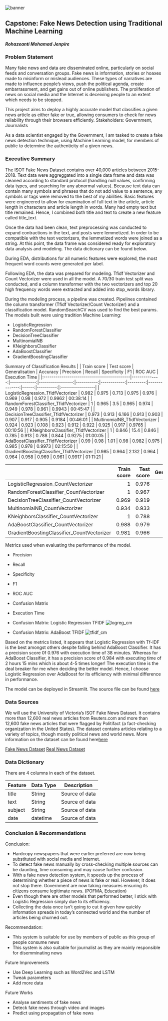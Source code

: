 ![banner](https://media.git.generalassemb.ly/user/43213/files/03225bb2-7904-4643-ae05-420c6841e721)

##  Capstone: Fake News Detection using Traditional Machine Learning

#### _Rohazeanti Mohamad Jenpire_

### Problem Statement
Many fake news and data are disseminated online, particularly on social feeds and conversation groups. Fake news is information, stories or hoaxes made to misinform or mislead audiences. These types of narratives are made to influence people’s views, push the political agenda, create embarrassment, and get gains out of online publishers. The proliferation of news on social media and the Internet is deceiving people to an extent which needs to be stopped. 

This project aims to deploy a highly accurate model that classifies a given news article as either fake or true, allowing consumers to check for news reliability through their browsers efficiently. Stakeholders: Government, Journalists

As a data scientist engaged by the Government, I am tasked to create a fake news  detection technique, using Machine Learning model, for members of public to determine the authenticity of a given news. 


### Executive Summary
The ISOT Fake News Dataset contains over 40,000 articles between 2015-2018.  Text data were aggreggated into a single data frame and data was cleaned according to standard protocol (handling null values, confirming data types, and searching for any abnormal values). Because text data can contain many symbols and phrases that do not add value to a sentence, any symbols or tags were removed to the best of my abilities. Basic features were engineered to allow for examination of full text in the article, article length in characters and article length in words. Many had empty text but title remained. Hence, I combined both title and text to create a new feature called title_text. 

Once the data had been clean, text preprocessing was conducted to expand contractions in the text, and posts were lemmetized. In order to be compatible with the text vectorizers, the lemmetized words were joined as a string. At this point, the data frame was considered ready for exploratory data analysis and modeling. The data dictionary can be found below.

During EDA, distributions for all numeric features were explored, the most frequent word counts were generated per label. 

Following EDA, the data was prepared for modeling. Tfidf Vectorizer and Count Vectorizer were used in all the model. A 70/30 train test split was conducted, and a column transformer with the two vectorizers and top 20 high frequency words were extracted and added into stop_words library. 

During the modeling process, a pipeline was created. Pipelines contained the column transformer (Tfidf Vectorizer/Count Vectorizer) and a classification model. RandomSearchCV was used to find the best params. The models built were using tradition Machine Learning:

* LogisticRegression
* RandomForestClassifier
* DecisionTreeClassifier
* MultinomialNB
* KNeighborsClassifier
* AdaBoostClassifier
* GradientBoostingClassifier

Summary of Classification Results
|                                            |   Train score |   Test score |   Generalisation |   Accuracy |   Precision |   Recall |   Specificity |    F1 |   ROC AUC | Execution Time   |
|:-------------------------------------------|--------------:|-------------:|-----------------:|-----------:|------------:|---------:|--------------:|------:|----------:|:-----------------|
| LogisticRegression_TfidfVectorizer         |         0.982 |        0.975 |            0.713 |      0.975 |       0.976 |    0.969 |         0.98  | 0.972 |    0.9962 | 00:38:14         |
| RandomForestClassifier_TfidfVectorizer     |         1     |        0.965 |            3.5   |      0.965 |       0.974 |    0.949 |         0.978 | 0.961 |    0.9943 | 00:45:47         |
| DecisionTreeClassifier_TfidfVectorizer     |         0.973 |        0.913 |            6.166 |      0.913 |       0.903 |    0.907 |         0.917 | 0.905 |    0.9184 | 00:46:01         |
| MultinomialNB_TfidfVectorizer              |         0.924 |        0.923 |            0.108 |      0.923 |       0.912 |    0.922 |         0.925 | 0.917 |    0.9765 | 00:10:56         |
| KNeighborsClassifier_TfidfVectorizer       |         1     |        0.846 |           15.4   |      0.846 |       0.785 |    0.913 |         0.788 | 0.844 |    0.9275 | 01:00:05         |
| AdaBoostClassifier_TfidfVectorizer         |         0.99  |        0.98  |            1.01  |      0.98  |       0.982 |    0.975 |         0.985 | 0.978 |    0.9973 | 02:15:50         |
| GradientBoostingClassifier_TfidfVectorizer |         0.985 |        0.964 |            2.132 |      0.964 |       0.964 |    0.958 |         0.969 | 0.961 |    0.9917 | 01:11:21         |

|                                            |   Train score |   Test score |   Generalisation |   Accuracy |   Precision |   Recall |   Specificity |    F1 |   ROC AUC | Execution Time   |
|:-------------------------------------------|--------------:|-------------:|-----------------:|-----------:|------------:|---------:|--------------:|------:|----------:|:-----------------|
| LogisticRegression_CountVectorizer         |         1     |        0.976 |            2.4   |      0.976 |       0.977 |    0.971 |         0.981 | 0.974 |    0.9946 | 00:27:59         |
| RandomForestClassifier_CountVectorizer     |         1     |        0.967 |            3.3   |      0.967 |       0.975 |    0.953 |         0.98  | 0.964 |    0.995  | 00:59:59         |
| DecisionTreeClassifier_CountVectorizer     |         0.969 |        0.919 |            5.16  |      0.919 |       0.921 |    0.901 |         0.935 | 0.911 |    0.9226 | 00:49:16         |
| MultinomialNB_CountVectorizer              |         0.934 |        0.933 |            0.107 |      0.933 |       0.912 |    0.946 |         0.922 | 0.929 |    0.9698 | 00:15:08         |
| KNeighborsClassifier_CountVectorizer       |         1     |        0.788 |           21.2   |      0.788 |       0.749 |    0.809 |         0.771 | 0.778 |    0.8453 | 01:32:25         |
| AdaBoostClassifier_CountVectorizer         |         0.988 |        0.979 |            0.911 |      0.979 |       0.984 |    0.97  |         0.986 | 0.977 |    0.9973 | 01:34:10         |
| GradientBoostingClassifier_CountVectorizer |         0.981 |        0.966 |            1.529 |      0.966 |       0.969 |    0.956 |         0.974 | 0.962 |    0.9924 | 01:31:48         |


Metrics used when evaluating the performance of the model.
* Precision
* Recall
* Specificity
* F1
* ROC AUC
* Confusion Matrix
* Execution Time

* Confusion Matrix: Logistic Regression TFIDF
![logreg_cm](https://media.git.generalassemb.ly/user/43213/files/6d192e23-50de-4aac-a968-5fdcc4fe6cb3)


* Confusion Matrix: AdaBoost TFIDF
![tfidf_cm](https://media.git.generalassemb.ly/user/43213/files/78c0311b-694d-42e1-833d-b4fc03e1b3d1)


Based on the metrics listed, it appears that Logistic Regression with Tf-IDF is the best amongst others despite falling behind AdaBoost Classifier. It has a precision score 0f 0.976 with execution time of 38 minutes. Whereas for AdaBoost Classifier, it has a precision score of 0.984 with executing time of 2 hours 15 mins which is about 4-5 times longer! The execution time is the deal breaker for me when deciding the better model. Hence, I choose Logistic Regression over AdaBoost for its efficiency with minimal difference in performance. 

The model can be deployed in Streamlit. The source file can be found [here](fakenews.py)

### Data Sources
We will use the University of Victoria’s ISOT Fake News Dataset. It contains more than 12,600 real news articles from Reuters.com and more than 12,600 fake news articles that were flagged by Politifact (a fact-checking organization in the United States). The dataset contains articles relating to a variety of topics, though mostly political news and world news. More information on the dataset can be found here[here](ISOT_Fake_News_Dataset_ReadMe)

[Fake News Dataset](./News_dataset/Fake.csv)
[Real News Dataset](./News_dataset/Real.csv)

### Data Dictionary
There are 4 columns in each of the dataset.


|Feature|Data Type|Description|
|---|---|---|
|title|String|Source of data|
|text|String|Source of data|
|subject|String|Source of data|
|date|datetime|Source of data|


### Conclusion & Recommendations
Conclusion:

- Hardcopy newspapers that were earlier preferred are now being substituted with social media and  Internet. 
- To detect fake news manually by cross-checking multiple sources can be daunting, time consuming and may cause further confusion.
- With a fake news detection system, it speeds up the process of determining whether a piece of news is fake or real. However, it does not stop there. 
Government are now taking measures ensuring its citizens consume legitimate news. (POFMA, Education)
- Even though there are other models that performed better, I stick with Logistic Regression simply due to its efficiency.
- Collecting the data once isn’t going to cut it given how quickly information spreads in today’s connected world and the number of articles being churned out.


Recommendation:
- This system is suitable for use by members of public as this group of people consume news
- This system is also suitable for journalist as they are mainly responsible for disemminating news

Future Improvements
- Use Deep Learning such as Word2Vec and LSTM 
- Tweak parameters
- Add more data

Future Works
- Analyse sentiments of fake news
- Deteck fake news through video and images
- Predict using propagation of fake news
